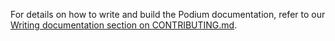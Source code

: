 For details on how to write and build the Podium documentation, refer to our [Writing documentation section on CONTRIBUTING.md](../CONTRIBUTING.md#writing-documentation).